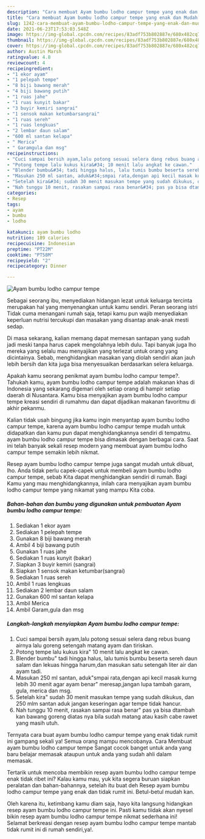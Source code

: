```yaml
---
description: "Cara membuat Ayam bumbu lodho campur tempe yang enak dan Mudah Dibuat"
title: "Cara membuat Ayam bumbu lodho campur tempe yang enak dan Mudah Dibuat"
slug: 1242-cara-membuat-ayam-bumbu-lodho-campur-tempe-yang-enak-dan-mudah-dibuat
date: 2021-06-23T17:53:03.548Z
image: https://img-global.cpcdn.com/recipes/83adf753b802887e/680x482cq70/ayam-bumbu-lodho-campur-tempe-foto-resep-utama.jpg
thumbnail: https://img-global.cpcdn.com/recipes/83adf753b802887e/680x482cq70/ayam-bumbu-lodho-campur-tempe-foto-resep-utama.jpg
cover: https://img-global.cpcdn.com/recipes/83adf753b802887e/680x482cq70/ayam-bumbu-lodho-campur-tempe-foto-resep-utama.jpg
author: Austin Marsh
ratingvalue: 4.8
reviewcount: 4
recipeingredient:
- "1 ekor ayam"
- "1 pelepah tempe"
- "8 biji bawang merah"
- "4 biji bawang putih"
- "1 ruas jahe"
- "1 ruas kunyit bakar"
- "3 buyir kemiri sangrai"
- "1 sensok makan ketumbarsangrai"
- "1 ruas sereh"
- "1 ruas lengkuas"
- "2 lembar daun salam"
- "600 ml santan kelapa"
- " Merica"
- " Garamgula dan msg"
recipeinstructions:
- "Cuci sampai bersih ayam,lalu potong sesuai selera dang rebus buang airnya lalu goreng setengah matang ayam dan tiriskan."
- "Potong tempe lalu kukus kira&#34; 10 menit lalu angkat ke cawan."
- "Blender bumbu&#34; tadi hingga halus, lalu tumis bumbu beserta sereh daun salam dan lekuas hingga harum,dan masukan satu setengah liter air dan ayam tadi."
- "Masukan 250 ml santan, aduk&#34;smpai rata,dengan api kecil masak kurng lebih 30 menit agar ayam benar&#34; meresap,jangan lupa tambah garam, gula, merica dan msg."
- "Setelah kira&#34; sudah 30 menit masukan tempe yang sudah dikukus, dan 250 mlm santan aduk jangan keseringan agar tempe tidak hancur."
- "Nah tunggu 10 menit, rasakan sampai rasa benar&#34; pas ya bisa dtambah kan bawang goreng diatas nya bila sudah matang atau kasih cabe rawet yang masih utuh."
categories:
- Resep
tags:
- ayam
- bumbu
- lodho

katakunci: ayam bumbu lodho 
nutrition: 189 calories
recipecuisine: Indonesian
preptime: "PT22M"
cooktime: "PT58M"
recipeyield: "2"
recipecategory: Dinner

---
```



![Ayam bumbu lodho campur tempe](https://img-global.cpcdn.com/recipes/83adf753b802887e/680x482cq70/ayam-bumbu-lodho-campur-tempe-foto-resep-utama.jpg)

Sebagai seorang ibu, menyediakan hidangan lezat untuk keluarga tercinta merupakan hal yang menyenangkan untuk kamu sendiri. Peran seorang istri Tidak cuma menangani rumah saja, tetapi kamu pun wajib menyediakan keperluan nutrisi tercukupi dan masakan yang disantap anak-anak mesti sedap.

Di masa  sekarang, kalian memang dapat memesan santapan yang sudah jadi meski tanpa harus capek mengolahnya lebih dulu. Tapi banyak juga lho mereka yang selalu mau menyajikan yang terlezat untuk orang yang dicintainya. Sebab, menghidangkan masakan yang diolah sendiri akan jauh lebih bersih dan kita juga bisa menyesuaikan berdasarkan selera keluarga. 



Apakah kamu seorang penikmat ayam bumbu lodho campur tempe?. Tahukah kamu, ayam bumbu lodho campur tempe adalah makanan khas di Indonesia yang sekarang digemari oleh setiap orang di hampir setiap daerah di Nusantara. Kamu bisa menyajikan ayam bumbu lodho campur tempe kreasi sendiri di rumahmu dan dapat dijadikan makanan favoritmu di akhir pekanmu.

Kalian tidak usah bingung jika kamu ingin menyantap ayam bumbu lodho campur tempe, karena ayam bumbu lodho campur tempe mudah untuk didapatkan dan kamu pun dapat menghidangkannya sendiri di tempatmu. ayam bumbu lodho campur tempe bisa dimasak dengan berbagai cara. Saat ini telah banyak sekali resep modern yang membuat ayam bumbu lodho campur tempe semakin lebih nikmat.

Resep ayam bumbu lodho campur tempe juga sangat mudah untuk dibuat, lho. Anda tidak perlu capek-capek untuk membeli ayam bumbu lodho campur tempe, sebab Kita dapat menghidangkan sendiri di rumah. Bagi Kamu yang mau menghidangkannya, inilah cara menyajikan ayam bumbu lodho campur tempe yang nikamat yang mampu Kita coba.

<!--inarticleads1-->

##### Bahan-bahan dan bumbu yang digunakan untuk pembuatan Ayam bumbu lodho campur tempe:

1. Sediakan 1 ekor ayam
1. Sediakan 1 pelepah tempe
1. Gunakan 8 biji bawang merah
1. Ambil 4 biji bawang putih
1. Gunakan 1 ruas jahe
1. Sediakan 1 ruas kunyit (bakar)
1. Siapkan 3 buyir kemiri (sangrai)
1. Siapkan 1 sensok makan ketumbar(sangrai)
1. Sediakan 1 ruas sereh
1. Ambil 1 ruas lengkuas
1. Sediakan 2 lembar daun salam
1. Gunakan 600 ml santan kelapa
1. Ambil  Merica
1. Ambil  Garam,gula dan msg




<!--inarticleads2-->

##### Langkah-langkah menyiapkan Ayam bumbu lodho campur tempe:

1. Cuci sampai bersih ayam,lalu potong sesuai selera dang rebus buang airnya lalu goreng setengah matang ayam dan tiriskan.
1. Potong tempe lalu kukus kira&#34; 10 menit lalu angkat ke cawan.
1. Blender bumbu&#34; tadi hingga halus, lalu tumis bumbu beserta sereh daun salam dan lekuas hingga harum,dan masukan satu setengah liter air dan ayam tadi.
1. Masukan 250 ml santan, aduk&#34;smpai rata,dengan api kecil masak kurng lebih 30 menit agar ayam benar&#34; meresap,jangan lupa tambah garam, gula, merica dan msg.
1. Setelah kira&#34; sudah 30 menit masukan tempe yang sudah dikukus, dan 250 mlm santan aduk jangan keseringan agar tempe tidak hancur.
1. Nah tunggu 10 menit, rasakan sampai rasa benar&#34; pas ya bisa dtambah kan bawang goreng diatas nya bila sudah matang atau kasih cabe rawet yang masih utuh.




Ternyata cara buat ayam bumbu lodho campur tempe yang enak tidak rumit ini gampang sekali ya! Semua orang mampu mencobanya. Cara Membuat ayam bumbu lodho campur tempe Sangat cocok banget untuk anda yang baru belajar memasak ataupun untuk anda yang sudah ahli dalam memasak.

Tertarik untuk mencoba membikin resep ayam bumbu lodho campur tempe enak tidak ribet ini? Kalau kamu mau, yuk kita segera buruan siapkan peralatan dan bahan-bahannya, setelah itu buat deh Resep ayam bumbu lodho campur tempe yang enak dan tidak rumit ini. Betul-betul mudah kan. 

Oleh karena itu, ketimbang kamu diam saja, hayo kita langsung hidangkan resep ayam bumbu lodho campur tempe ini. Pasti kamu tiidak akan nyesel bikin resep ayam bumbu lodho campur tempe nikmat sederhana ini! Selamat berkreasi dengan resep ayam bumbu lodho campur tempe mantab tidak rumit ini di rumah sendiri,ya!.

